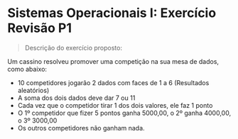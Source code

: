 # Sistemas Operacionais I: Exercício Revisão P1
> Descrição do exercício proposto:

Um cassino resolveu promover uma competição na sua mesa de dados, como abaixo:
- 10 competidores jogarão 2 dados com faces de 1 a 6 (Resultados aleatórios)
- A soma dos dois dados deve dar 7 ou 11
- Cada vez que o competidor tirar 1 dos dois valores, ele faz 1 ponto
- O 1º competidor que fizer 5 pontos ganha 5000,00, o 2º ganha 4000,00, o 3º 3000,00
- Os outros competidores não ganham nada.